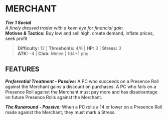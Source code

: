 # MERCHANT

***Tier 1 Social***  
*A finely dressed trader with a keen eye for financial gain.*  
**Motives & Tactics:** Buy low and sell high, create demand, inflate prices, seek profit

> **Difficulty:** 12 | **Thresholds:** 4/8 | **HP:** 3 | **Stress:** 3  
> **ATK:** -4 | **Club:** Melee | 1d4+1 phy  

## FEATURES

***Preferential Treatment - Passive:*** A PC who succeeds on a Presence Roll against the Merchant gains a discount on purchases. A PC who fails on a Presence Roll against the Merchant must pay more and has disadvantage on future Presence Rolls against the Merchant.

***The Runaround - Passive:*** When a PC rolls a 14 or lower on a Presence Roll made against the Merchant, they must mark a Stress.
